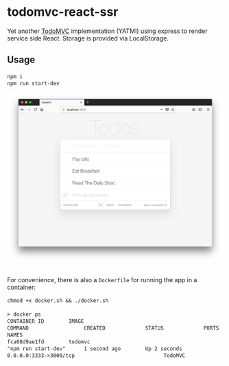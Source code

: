 todomvc-react-ssr
===
Yet another [TodoMVC](http://todomvc.com) implementation (YATMI) using express to render service side React. Storage is provided via LocalStorage.

## Usage

```
npm i
npm run start-dev
```

![TodoMVC](todomvc.png)

##

For convenience, there is also a `Dockerfile` for running the app in a container:

```
chmod +x docker.sh && ./docker.sh

> docker ps
CONTAINER ID        IMAGE                                                            COMMAND                  CREATED             STATUS             PORTS                                              NAMES
fca08d9ae1fd        todomvc                                                          "npm run start-dev"      1 second ago        Up 2 seconds        0.0.0.0:3333->3000/tcp                             TodoMVC
```